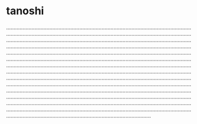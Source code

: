 # tanoshi

.........................................................................................................................................................................................................................................................................................................................................................................................................................................................................................................................................................................................................................................................................................................................................................................................................................................................................................................................................................................................................................................................................................................................................................................................................................................................................................................................................................................................................................................................................................................................................................................................................................................................................................................................................................................................................................................................................................................